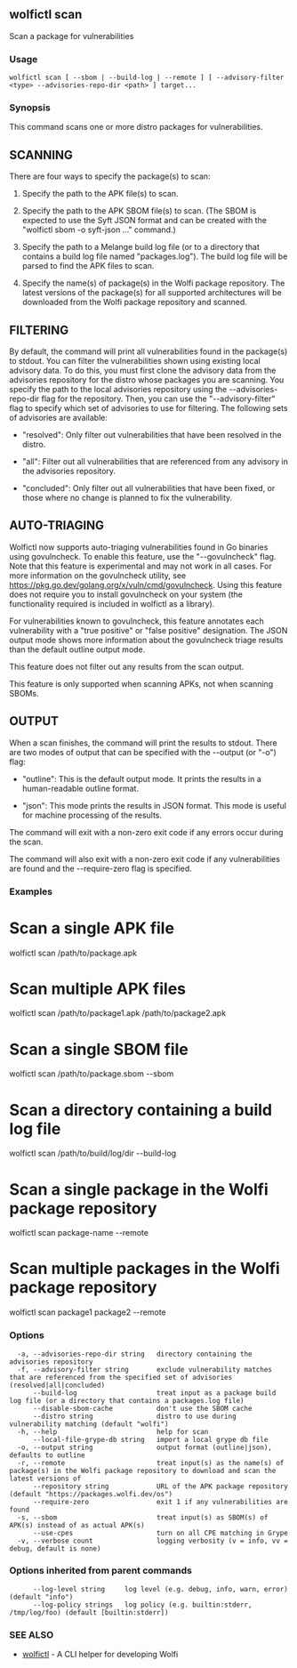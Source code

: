 ## wolfictl scan

Scan a package for vulnerabilities

### Usage

```
wolfictl scan [ --sbom | --build-log | --remote ] [ --advisory-filter <type> --advisories-repo-dir <path> ] target...
```

### Synopsis

This command scans one or more distro packages for vulnerabilities.

## SCANNING

There are four ways to specify the package(s) to scan:

1. Specify the path to the APK file(s) to scan.

2. Specify the path to the APK SBOM file(s) to scan. (The SBOM is expected to
   use the Syft JSON format and can be created with the "wolfictl sbom -o
   syft-json ..." command.)

3. Specify the path to a Melange build log file (or to a directory that
   contains a build log file named "packages.log"). The build log file will be
   parsed to find the APK files to scan.

4. Specify the name(s) of package(s) in the Wolfi package repository. The
   latest versions of the package(s) for all supported architectures will be
   downloaded from the Wolfi package repository and scanned.

## FILTERING

By default, the command will print all vulnerabilities found in the package(s)
to stdout. You can filter the vulnerabilities shown using existing local
advisory data. To do this, you must first clone the advisory data from the
advisories repository for the distro whose packages you are scanning. You
specify the path to the local advisories repository using the
--advisories-repo-dir flag for the repository. Then, you can use the
"--advisory-filter" flag to specify which set of advisories to use for
filtering. The following sets of advisories are available:

- "resolved": Only filter out vulnerabilities that have been resolved in the
  distro.

- "all": Filter out all vulnerabilities that are referenced from any advisory
  in the advisories repository.

- "concluded": Only filter out all vulnerabilities that have been fixed, or those
  where no change is planned to fix the vulnerability.

## AUTO-TRIAGING

Wolfictl now supports auto-triaging vulnerabilities found in Go binaries using
govulncheck. To enable this feature, use the "--govulncheck" flag. Note that
this feature is experimental and may not work in all cases. For more
information on the govulncheck utility, see
https://pkg.go.dev/golang.org/x/vuln/cmd/govulncheck. Using this feature does
not require you to install govulncheck on your system (the functionality
required is included in wolfictl as a library).

For vulnerabilities known to govulncheck, this feature annotates each
vulnerability with a "true positive" or "false positive" designation. The JSON
output mode shows more information about the govulncheck triage results than
the default outline output mode.

This feature does not filter out any results from the scan output.

This feature is only supported when scanning APKs, not when scanning SBOMs.

## OUTPUT

When a scan finishes, the command will print the results to stdout. There are
two modes of output that can be specified with the --output (or "-o") flag:

- "outline": This is the default output mode. It prints the results in a
  human-readable outline format.

- "json": This mode prints the results in JSON format. This mode is useful for
  machine processing of the results.

The command will exit with a non-zero exit code if any errors occur during the
scan.

The command will also exit with a non-zero exit code if any vulnerabilities are
found and the --require-zero flag is specified.



### Examples


# Scan a single APK file
wolfictl scan /path/to/package.apk

# Scan multiple APK files
wolfictl scan /path/to/package1.apk /path/to/package2.apk

# Scan a single SBOM file
wolfictl scan /path/to/package.sbom --sbom

# Scan a directory containing a build log file
wolfictl scan /path/to/build/log/dir --build-log

# Scan a single package in the Wolfi package repository
wolfictl scan package-name --remote

# Scan multiple packages in the Wolfi package repository
wolfictl scan package1 package2 --remote


### Options

```
  -a, --advisories-repo-dir string   directory containing the advisories repository
  -f, --advisory-filter string       exclude vulnerability matches that are referenced from the specified set of advisories (resolved|all|concluded)
      --build-log                    treat input as a package build log file (or a directory that contains a packages.log file)
      --disable-sbom-cache           don't use the SBOM cache
      --distro string                distro to use during vulnerability matching (default "wolfi")
  -h, --help                         help for scan
      --local-file-grype-db string   import a local grype db file
  -o, --output string                output format (outline|json), defaults to outline
  -r, --remote                       treat input(s) as the name(s) of package(s) in the Wolfi package repository to download and scan the latest versions of
      --repository string            URL of the APK package repository (default "https://packages.wolfi.dev/os")
      --require-zero                 exit 1 if any vulnerabilities are found
  -s, --sbom                         treat input(s) as SBOM(s) of APK(s) instead of as actual APK(s)
      --use-cpes                     turn on all CPE matching in Grype
  -v, --verbose count                logging verbosity (v = info, vv = debug, default is none)
```

### Options inherited from parent commands

```
      --log-level string     log level (e.g. debug, info, warn, error) (default "info")
      --log-policy strings   log policy (e.g. builtin:stderr, /tmp/log/foo) (default [builtin:stderr])
```

### SEE ALSO

* [wolfictl](wolfictl.md)	 - A CLI helper for developing Wolfi

